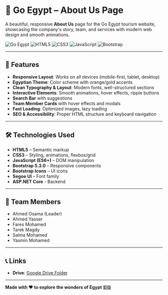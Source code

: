 # 🏺 Go Egypt – About Us Page

A beautiful, responsive **About Us** page for the Go Egypt tourism website, showcasing the company's story, team, and services with modern web design and smooth animations.

![Go Egypt](https://img.shields.io/badge/Project-Go_Egypt-orange)
![HTML5](https://img.shields.io/badge/HTML5-E34F26?logo=html5&logoColor=white)
![CSS3](https://img.shields.io/badge/CSS3-1572B6?logo=css3&logoColor=white)
![JavaScript](https://img.shields.io/badge/JavaScript-F7DF1E?logo=javascript&logoColor=black)
![Bootstrap](https://img.shields.io/badge/Bootstrap-7952B3?logo=bootstrap&logoColor=white)

---

## 🌟 Features

- **Responsive Layout**: Works on all devices (mobile-first, tablet, desktop)  
- **Egyptian Theme**: Color scheme with orange/gold accents  
- **Clean Typography & Layout**: Modern fonts, well-structured sections  
- **Interactive Elements**: Smooth animations, hover effects, ripple buttons  
- **Search Bar** with suggestions  
- **Team Member Cards** with hover effects and modals  
- **Fast Loading**: Optimized images, lazy loading  
- **SEO & Accessibility**: Proper HTML structure and keyboard navigation  

---

## 🛠️ Technologies Used

- **HTML5** – Semantic markup  
- **CSS3** – Styling, animations, flexbox/grid  
- **JavaScript (ES6+)** – DOM manipulation  
- **Bootstrap 5.3.0** – Responsive components  
- **Bootstrap Icons** – UI icons  
- **Segoe UI** – Font family  
-   **ASP.NET Core** - Backend

---

## 👥 Team Members

- Ahmed Osama (Leader)
- Ahmed Yasser 
- Fares Mohamed 
- Tarek Magdy 
- Salma Mohamed
- Yasmin Mohamed

---

## 📞 Links

- **Drive**: [Google Drive Folder](https://drive.google.com/drive/folders/1AUsJ_6R7r_m-XRc4BME6ZO4PDj7ZY4i3)  

---

**Made with ❤️ to explore the wonders of Egypt 🇪🇬**
